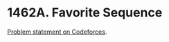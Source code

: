 # 1462A. Favorite Sequence

[Problem statement on Codeforces](https://codeforces.com/problemset/problem/1462/A?locale=en).
